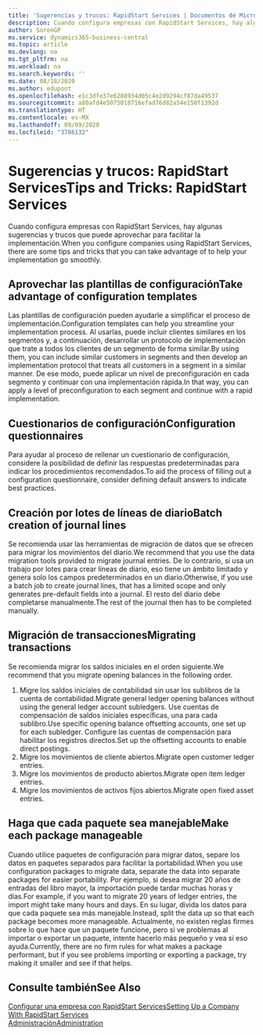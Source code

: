 ```yaml
---
title: 'Sugerencias y trucos: RapidStart Services | Documentos de Microsoft'
description: Cuando configura empresas con RapidStart Services, hay algunas sugerencias y trucos que puede aprovechar para facilitar la implementación.
author: SorenGP
ms.service: dynamics365-business-central
ms.topic: article
ms.devlang: na
ms.tgt_pltfrm: na
ms.workload: na
ms.search.keywords: ''
ms.date: 08/18/2020
ms.author: edupont
ms.openlocfilehash: e1c3dfe37e6288934d05c4e2d9294cf87da49537
ms.sourcegitcommit: a80afd4e5075018716efad76d82a54e158f1392d
ms.translationtype: HT
ms.contentlocale: es-MX
ms.lasthandoff: 09/09/2020
ms.locfileid: "3786132"
---
```

# <a name="tips-and-tricks-rapidstart-services"></a><span data-ttu-id="eedb4-103">Sugerencias y trucos: RapidStart Services</span><span class="sxs-lookup"><span data-stu-id="eedb4-103">Tips and Tricks: RapidStart Services</span></span>

<span data-ttu-id="eedb4-104">Cuando configura empresas con RapidStart Services, hay algunas sugerencias y trucos que puede aprovechar para facilitar la implementación.</span><span class="sxs-lookup"><span data-stu-id="eedb4-104">When you configure companies using RapidStart Services, there are some tips and tricks that you can take advantage of to help your implementation go smoothly.</span></span>  

## <a name="take-advantage-of-configuration-templates"></a><span data-ttu-id="eedb4-105">Aprovechar las plantillas de configuración</span><span class="sxs-lookup"><span data-stu-id="eedb4-105">Take advantage of configuration templates</span></span>

<span data-ttu-id="eedb4-106">Las plantillas de configuración pueden ayudarle a simplificar el proceso de implementación.</span><span class="sxs-lookup"><span data-stu-id="eedb4-106">Configuration templates can help you streamline your implementation process.</span></span> <span data-ttu-id="eedb4-107">Al usarlas, puede incluir clientes similares en los segmentos y, a continuación, desarrollar un protocolo de implementación que trate a todos los clientes de un segmento de forma similar.</span><span class="sxs-lookup"><span data-stu-id="eedb4-107">By using them, you can include similar customers in segments and then develop an implementation protocol that treats all customers in a segment in a similar manner.</span></span> <span data-ttu-id="eedb4-108">De ese modo, puede aplicar un nivel de preconfiguración en cada segmento y continuar con una implementación rápida.</span><span class="sxs-lookup"><span data-stu-id="eedb4-108">In that way, you can apply a level of preconfiguration to each segment and continue with a rapid implementation.</span></span>  

## <a name="configuration-questionnaires"></a><span data-ttu-id="eedb4-109">Cuestionarios de configuración</span><span class="sxs-lookup"><span data-stu-id="eedb4-109">Configuration questionnaires</span></span>

<span data-ttu-id="eedb4-110">Para ayudar al proceso de rellenar un cuestionario de configuración, considere la posibilidad de definir las respuestas predeterminadas para indicar los procedimientos recomendados.</span><span class="sxs-lookup"><span data-stu-id="eedb4-110">To aid the process of filling out a configuration questionnaire, consider defining default answers to indicate best practices.</span></span>  

## <a name="batch-creation-of-journal-lines"></a><span data-ttu-id="eedb4-111">Creación por lotes de líneas de diario</span><span class="sxs-lookup"><span data-stu-id="eedb4-111">Batch creation of journal lines</span></span>

<span data-ttu-id="eedb4-112">Se recomienda usar las herramientas de migración de datos que se ofrecen para migrar los movimientos del diario.</span><span class="sxs-lookup"><span data-stu-id="eedb4-112">We recommend that you use the data migration tools provided to migrate journal entries.</span></span> <span data-ttu-id="eedb4-113">De lo contrario, si usa un trabajo por lotes para crear líneas de diario, eso tiene un ámbito limitado y genera solo los campos predeterminados en un diario.</span><span class="sxs-lookup"><span data-stu-id="eedb4-113">Otherwise, if you use a batch job to create journal lines, that has a limited scope and only generates pre-default fields into a journal.</span></span> <span data-ttu-id="eedb4-114">El resto del diario debe completarse manualmente.</span><span class="sxs-lookup"><span data-stu-id="eedb4-114">The rest of the journal then has to be completed manually.</span></span>  

## <a name="migrating-transactions"></a><span data-ttu-id="eedb4-115">Migración de transacciones</span><span class="sxs-lookup"><span data-stu-id="eedb4-115">Migrating transactions</span></span>

<span data-ttu-id="eedb4-116">Se recomienda migrar los saldos iniciales en el orden siguiente.</span><span class="sxs-lookup"><span data-stu-id="eedb4-116">We recommend that you migrate opening balances in the following order.</span></span> <!--Be aware that you cannot insert ledger entries directly. Instead you must use journals to post the journal lines-->

1. <span data-ttu-id="eedb4-117">Migre los saldos iniciales de contabilidad sin usar los sublibros de la cuenta de contabilidad.</span><span class="sxs-lookup"><span data-stu-id="eedb4-117">Migrate general ledger opening balances without using the general ledger account subledgers.</span></span> <span data-ttu-id="eedb4-118">Use cuentas de compensación de saldos iniciales específicas, una para cada sublibro.</span><span class="sxs-lookup"><span data-stu-id="eedb4-118">Use specific opening balance offsetting accounts, one set up for each subledger.</span></span> <span data-ttu-id="eedb4-119">Configure las cuentas de compensación para habilitar los registros directos.</span><span class="sxs-lookup"><span data-stu-id="eedb4-119">Set up the offsetting accounts to enable direct postings.</span></span>  
2. <span data-ttu-id="eedb4-120">Migre los movimientos de cliente abiertos.</span><span class="sxs-lookup"><span data-stu-id="eedb4-120">Migrate open customer ledger entries.</span></span>  <!--work on these-->
3. <span data-ttu-id="eedb4-121">Migre los movimientos de producto abiertos.</span><span class="sxs-lookup"><span data-stu-id="eedb4-121">Migrate open item ledger entries.</span></span>  
4. <span data-ttu-id="eedb4-122">Migre los movimientos de activos fijos abiertos.</span><span class="sxs-lookup"><span data-stu-id="eedb4-122">Migrate open fixed asset entries.</span></span>  

## <a name="make-each-package-manageable"></a><span data-ttu-id="eedb4-123">Haga que cada paquete sea manejable</span><span class="sxs-lookup"><span data-stu-id="eedb4-123">Make each package manageable</span></span>

<span data-ttu-id="eedb4-124">Cuando utilice paquetes de configuración para migrar datos, separe los datos en paquetes separados para facilitar la portabilidad.</span><span class="sxs-lookup"><span data-stu-id="eedb4-124">When you use configuration packages to migrate data, separate the data into separate packages for easier portability.</span></span> <span data-ttu-id="eedb4-125">Por ejemplo, si desea migrar 20 años de entradas del libro mayor, la importación puede tardar muchas horas y días.</span><span class="sxs-lookup"><span data-stu-id="eedb4-125">For example, if you want to migrate 20 years of ledger entries, the import might take many hours and days.</span></span> <span data-ttu-id="eedb4-126">En su lugar, divida los datos para que cada paquete sea más manejable.</span><span class="sxs-lookup"><span data-stu-id="eedb4-126">Instead, split the data up so that each package becomes more manageable.</span></span> <span data-ttu-id="eedb4-127">Actualmente, no existen reglas firmes sobre lo que hace que un paquete funcione, pero si ve problemas al importar o exportar un paquete, intente hacerlo más pequeño y vea si eso ayuda.</span><span class="sxs-lookup"><span data-stu-id="eedb4-127">Currently, there are no firm rules for what makes a package performant, but if you see problems importing or exporting a package, try making it smaller and see if that helps.</span></span>  

## <a name="see-also"></a><span data-ttu-id="eedb4-128">Consulte también</span><span class="sxs-lookup"><span data-stu-id="eedb4-128">See Also</span></span>

[<span data-ttu-id="eedb4-129">Configurar una empresa con RapidStart Services</span><span class="sxs-lookup"><span data-stu-id="eedb4-129">Setting Up a Company With RapidStart Services</span></span>](admin-set-up-a-company-with-rapidstart.md)  
[<span data-ttu-id="eedb4-130">Administración</span><span class="sxs-lookup"><span data-stu-id="eedb4-130">Administration</span></span>](admin-setup-and-administration.md)  

